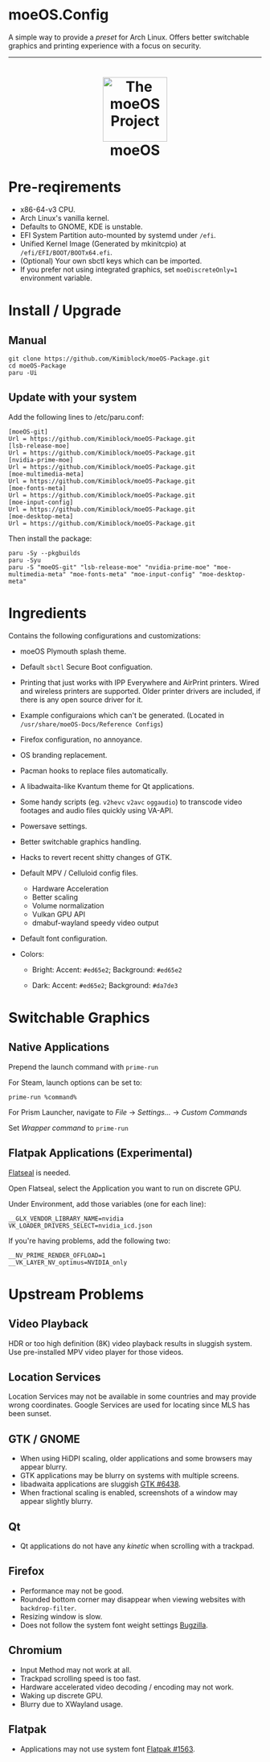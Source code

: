 # moeOS.Config

A simple way to provide a _preset_ for Arch Linux. Offers better switchable graphics and printing experience with a focus on security.

---

<h1 align="center">
  <img src="https://raw.githubusercontent.com/Kimiblock/moeOS.config/master/usr/share/icons/hicolor/scalable/apps/moeos.svg" alt="The moeOS Project" width="128" />
  <br>
  moeOS
  <br>
</h1>

# Pre-reqirements

- x86-64-v3 CPU.
- Arch Linux's vanilla kernel.
- Defaults to GNOME, KDE is unstable.
- EFI System Partition auto-mounted by systemd under `/efi`.
- Unified Kernel Image (Generated by mkinitcpio) at `/efi/EFI/BOOT/BOOTx64.efi`.
- (Optional) Your own sbctl keys which can be imported.
- If you prefer not using integrated graphics, set `moeDiscreteOnly=1` environment variable.

# Install / Upgrade

## Manual

```
git clone https://github.com/Kimiblock/moeOS-Package.git
cd moeOS-Package
paru -Ui
```

## Update with your system

Add the following lines to /etc/paru.conf:

```
[moeOS-git]
Url = https://github.com/Kimiblock/moeOS-Package.git
[lsb-release-moe]
Url = https://github.com/Kimiblock/moeOS-Package.git
[nvidia-prime-moe]
Url = https://github.com/Kimiblock/moeOS-Package.git
[moe-multimedia-meta]
Url = https://github.com/Kimiblock/moeOS-Package.git
[moe-fonts-meta]
Url = https://github.com/Kimiblock/moeOS-Package.git
[moe-input-config]
Url = https://github.com/Kimiblock/moeOS-Package.git
[moe-desktop-meta]
Url = https://github.com/Kimiblock/moeOS-Package.git
```

Then install the package:

```
paru -Sy --pkgbuilds
paru -Syu
paru -S "moeOS-git" "lsb-release-moe" "nvidia-prime-moe" "moe-multimedia-meta" "moe-fonts-meta" "moe-input-config" "moe-desktop-meta"
```

# Ingredients

Contains the following configurations and customizations:

- moeOS Plymouth splash theme.
- Default `sbctl` Secure Boot configuation.
- Printing that just works with IPP Everywhere and AirPrint printers. Wired and wireless printers are supported. Older printer drivers are included, if there is any open source driver for it.
- Example configuraions which can't be generated. (Located in `/usr/share/moeOS-Docs/Reference Configs`)
- Firefox configuration, no annoyance.
- OS branding replacement.
- Pacman hooks to replace files automatically.
- A libadwaita-like Kvantum theme for Qt applications.
- Some handy scripts (eg. `v2hevc` `v2avc` `oggaudio`) to transcode video footages and audio files quickly using VA-API.
- Powersave settings.
- Better switchable graphics handling.
- Hacks to revert recent shitty changes of GTK.
- Default MPV / Celluloid config files.
    * Hardware Acceleration
    * Better scaling
    * Volume normalization
    * Vulkan GPU API
    * dmabuf-wayland speedy video output

- Default font configuration.

- Colors:
  
  - Bright: Accent: `#ed65e2`; Background: `#ed65e2`
  
  - Dark: Accent: `#ed65e2`; Background: `#da7de3`

# Switchable Graphics

## Native Applications

Prepend the launch command with `prime-run`

For Steam, launch options can be set to:

```
prime-run %command%
```

For Prism Launcher, navigate to _File_ -> _Settings..._ -> _Custom Commands_

Set _Wrapper command_ to `prime-run`

## Flatpak Applications (Experimental)
[Flatseal](https://flathub.org/apps/com.github.tchx84.Flatseal) is needed.

Open Flatseal, select the Application you want to run on discrete GPU.

Under Environment, add those variables (one for each line):

```
__GLX_VENDOR_LIBRARY_NAME=nvidia
VK_LOADER_DRIVERS_SELECT=nvidia_icd.json
```

If you're having problems, add the following two:

```
__NV_PRIME_RENDER_OFFLOAD=1
__VK_LAYER_NV_optimus=NVIDIA_only
```

# Upstream Problems

## Video Playback

HDR or too high definition (8K) video playback results in sluggish system. Use pre-installed MPV video player for those videos.

## Location Services

Location Services may not be available in some countries and may provide wrong coordinates. Google Services are used for locating since MLS has been sunset.

## GTK / GNOME

- When using HiDPI scaling, older applications and some browsers may appear blurry.
- GTK applications may be blurry on systems with multiple screens.
- libadwaita applications are sluggish [GTK #6438](https://gitlab.gnome.org/GNOME/gtk/-/issues/6438).
- When fractional scaling is enabled, screenshots of a window may appear slightly blurry.

## Qt

- Qt applications do not have any _kinetic_ when scrolling with a trackpad.

## Firefox

- Performance may not be good.
- Rounded bottom corner may disappear when viewing websites with `backdrop-filter`.
- Resizing window is slow.
- Does not follow the system font weight settings [Bugzilla](https://bugzilla.mozilla.org/show_bug.cgi?id=1895270).

## Chromium

- Input Method may not work at all.
- Trackpad scrolling speed is too fast.
- Hardware accelerated video decoding / encoding may not work.
- Waking up discrete GPU.
- Blurry due to XWayland usage.

## Flatpak

- Applications may not use system font [Flatpak #1563](https://github.com/flatpak/flatpak/issues/1563).

